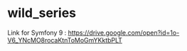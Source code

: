 # wild_series


Link for Symfony 9 : 
https://drive.google.com/open?id=1o-V6_YNcMO8rocaKtnToMoGmYKktbPLT
